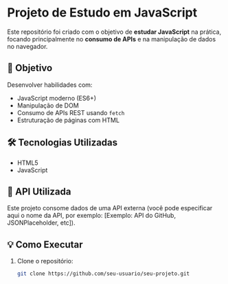 # Projeto de Estudo em JavaScript

Este repositório foi criado com o objetivo de **estudar JavaScript** na prática, focando principalmente no **consumo de APIs** e na manipulação de dados no navegador.

## 🚀 Objetivo

Desenvolver habilidades com:

- JavaScript moderno (ES6+)
- Manipulação de DOM
- Consumo de APIs REST usando `fetch`
- Estruturação de páginas com HTML

## 🛠 Tecnologias Utilizadas

- HTML5
- JavaScript

## 🔗 API Utilizada

Este projeto consome dados de uma API externa (você pode especificar aqui o nome da API, por exemplo: [Exemplo: API do GitHub, JSONPlaceholder, etc]).

## 💡 Como Executar

1. Clone o repositório:
   ```bash
   git clone https://github.com/seu-usuario/seu-projeto.git
